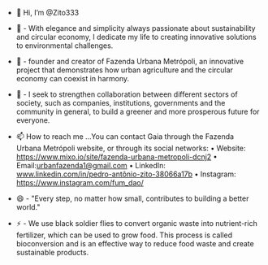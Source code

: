 - 👋 Hi, I’m @Zito333
- 👀 - With elegance and simplicity always passionate about sustainability and circular economy, I dedicate my life to creating innovative solutions to environmental challenges.
- 🌱 - founder and creator of Fazenda Urbana Metrópoli, an innovative project that demonstrates how urban agriculture and the circular economy can coexist in harmony.
- 💞️ - I seek to strengthen collaboration between different sectors of society, such as companies, institutions, governments and the community in general, to build a greener and more prosperous future for everyone.
- 📫 How to reach me ...You can contact Gaia through the Fazenda Urbana Metrópoli website, or through its social networks:
• Website: https://www.mixo.io/site/fazenda-urbana-metropoli-dcnj2
• Email:urbanfazenda1@gmail.com
• LinkedIn: www.linkedin.com/in/pedro-antônio-zito-38066a17b
• Instagram: https://www.instagram.com/fum_dao/

- 😄 - "Every step, no matter how small, contributes to building a better world."
- ⚡ - We use black soldier flies to convert organic waste into nutrient-rich fertilizer, which can be used to grow food. This process is called bioconversion and is an effective way to reduce food waste and create sustainable products.

<!---
Zito333/Zito333 is a ✨ special ✨ repository because its `README.md` (this file) appears on your GitHub profile.
You can click the Preview link to take a look at your changes.

--->

